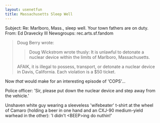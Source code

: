 ```yaml
---
layout: usenetfun
title: Massachusetts Sleep Well
---
```



 

Subject: Re: Marlboro, Mass., sleep well. Your town fathers are on duty. 
From: Ed Dravecky III 
Newsgroups: rec.arts.sf.fandom
>Doug Berry wrote:
>>Doug Wickstrom wrote thusly:
>> It is unlawful to detonate a nuclear device within the limits
>> of Marlboro, Massachusetts.
> 
> AFAIK, it is illegal to possess, transport, or detonate a nuclear
> device in Davis, California. Each violation is a $50 ticket.

Now *that* would make for an interesting episode of 'COPS'...

Police officer: 'Sir, please put down the nuclear device and step
away from the vehicle.'

Unshaven white guy wearing a sleeveless 'wifebeater' t-shirt at
the wheel of Camaro (holding a beer in one hand and an CXJ-90
medium-yield warhead in the other): 'I didn't &lt;BEEP>ing do nuthin!'


   